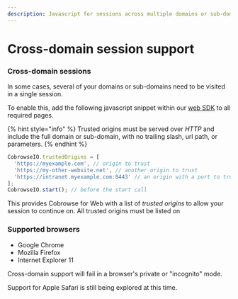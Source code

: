 ```yaml
---
description: Javascript for sessions across multiple domains or sub-domains.
---
```


# Cross-domain session support

### Cross-domain sessions

In some cases, several of your domains or sub-domains need to be visited in a single session.

To enable this, add the following javascript snippet within our [web SDK](../../../sdk-installation/web.md) to all required pages.&#x20;

{% hint style="info" %}
Trusted origins must be served over _HTTP_ and include the full domain or sub-domain, with no trailing slash, url path, or parameters.
{% endhint %}

```javascript
CobrowseIO.trustedOrigins = [
  'https://myexample.com', // origin to trust
  'https://my-other-website.net', // another origin to trust
  'https://intranet.myexample.com:8443' // an origin with a port to trust
];
CobrowseIO.start(); // before the start call
```

This provides Cobrowse for Web with a list of _trusted origins_ to allow your session to continue on. All trusted origins must be listed on&#x20;

### Supported browsers

* Google Chrome
* Mozilla Firefox
* Internet Explorer 11

Cross-domain support will fail in a browser's private or "incognito" mode.

Support for Apple Safari is still being explored at this time.
